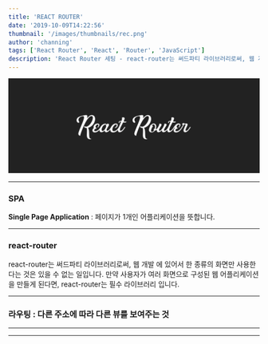 ```yaml
---
title: 'REACT ROUTER'
date: '2019-10-09T14:22:56'
thumbnail: '/images/thumbnails/rec.png'
author: 'channing'
tags: ['React Router', 'React', 'Router', 'JavaScript']
description: 'React Router 세팅 - react-router는 써드파티 라이브러리로써, 웹 개발 에 있어서 한 종류의 화면만 사용한다는 것은 있을 수 없는 일입니다. 만약 사용자가 여러 화면으로 구성된 웹 어플리케이션을 만들게 된다면, react-router는 필수 라이브러리 입니다.'
---
```


![re](./rec.png)

---

### SPA

**Single Page Application** : 페이지가 1개인 어플리케이션을 뜻합니다.

<!-- HTML 파일, 혹은 템플릿 엔진 등을 사용해서 어플리케이션의 뷰가 어떻게 보여질지도 서버에서 담당했죠.<br>
요즘은 웹에서 제공되는 정보가 정말 많기 때문에 속도적인 측면에서 문제가 있었고, 이를 해소하기 위하여 캐싱과 압축을 하여 서비스가 제공되는데요. 이는 사용자와 인터랙션이 많은 모던 웹 어플리케이션에서는 충분하지 않을 수도 있습니다. 렌더링하는것을 서버쪽에서 담당한다는것은, 그 만큼 렌더링을 위한 서버 자원이 사용되는것이고, 불필요한 트래픽도 낭비되기 때문이지요.

그래서 우리는 리액트 같은 라이브러리 혹은 프레임워크를 사용해서 뷰 렌더링을 유저의 브라우저가 담당하도록 하고, 우선 어플리케이션을 브라우저에 로드 한 다음에 정말 필요한 데이터만 전달받아 보여주지요.<br>
싱글페이지라고 해서, 한 종류의 화면만 있냐구요? 그건 아닙니다. 예를들어 블로그를 만든다면, 홈, 포스트 목록, 포스트, 글쓰기 등의 화면이 있겠지요. 또한 이 화면에 따라 주소도 만들어줘야 합니다. 주소가 있어야, 유저들이 북마크도 할 수 있고 서비스에 구글을 통해 유입될 수 있기 때문이죠. 다른 주소에 따라 다른 뷰를 보여주는것을 라우팅 이라고 하는데요, 리액트 자체에는 이 기능이 내장되어있지 않습니다. 따라서 우리가 직접 브라우저의 API 를 사용하고 상태를 설정하여 다른 뷰를 보여주어야 합니다.

이번에 배우게 될 react-router 는, 써드파티 라이브러리로서, 비록 공식은 아니지만 (페이스북 공식 라우팅 라이브러리는 존재하지 않습니다) 가장 많이 사용되고 있는 라이브러리인데요. 이 라이브러리는 클라이언트 사이드에서 이뤄지는 라우팅을 간단하게 해줍니다. 게다가 서버 사이드 렌더링도 도와주는 도구들이 함께 딸려옵니다. 추가적으로 이 라우터는 react-native 에서도 사용 될 수 있습니다.

만약에 여러분이 여러 화면으로 구성된 웹 어플리케이션을 만들게 된다면, react-router 는 필수 라이브러리입니다. -->

---

### react-router

react-router는 써드파티 라이브러리로써, 웹 개발 에 있어서 한 종류의 화면만 사용한다는 것은 있을 수 없는 일입니다.
만약 사용자가 여러 화면으로 구성된 웹 어플리케이션을 만들게 된다면, react-router는 필수 라이브러리 입니다.

---

### 라우팅 : 다른 주소에 따라 다른 뷰를 보여주는 것

<hr />

---
